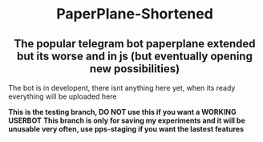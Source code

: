 <h1 align="center">PaperPlane-Shortened</h1>
<h2 align="center">The popular telegram bot paperplane extended but its worse and in js (but eventually opening new possibilities)</h2>
<p>The bot is in developent, there isnt anything here yet, when its ready everything will be uploaded here</p>
<strong>This is the testing branch, DO NOT use this if you want a WORKING USERBOT</strong>
<strong>This branch is only for saving my experiments and it will be unusable very often, use pps-staging if you want the lastest features</strong>
